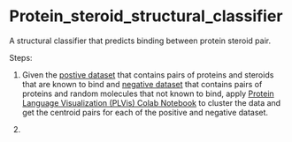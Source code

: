 # Protein_steroid_structural_classifier
A structural classifier that predicts binding between protein steroid pair.

Steps:
1. Given the [postive dataset](positive_steroids_2025-07-01.csv) that contains pairs of proteins and steroids that are known to bind and [negative dataset](negative_steroids_2025-07-01.csv) that contains pairs of proteins and random molecules that not known to bind, apply [Protein Language Visualization (PLVis) Colab Notebook](https://colab.research.google.com/drive/1qCTuk2p9ow7efmYwUoZivqRcd1--ek14?usp=sharing) to cluster the data and get the centroid pairs for each of the positive and negative dataset.

2. 